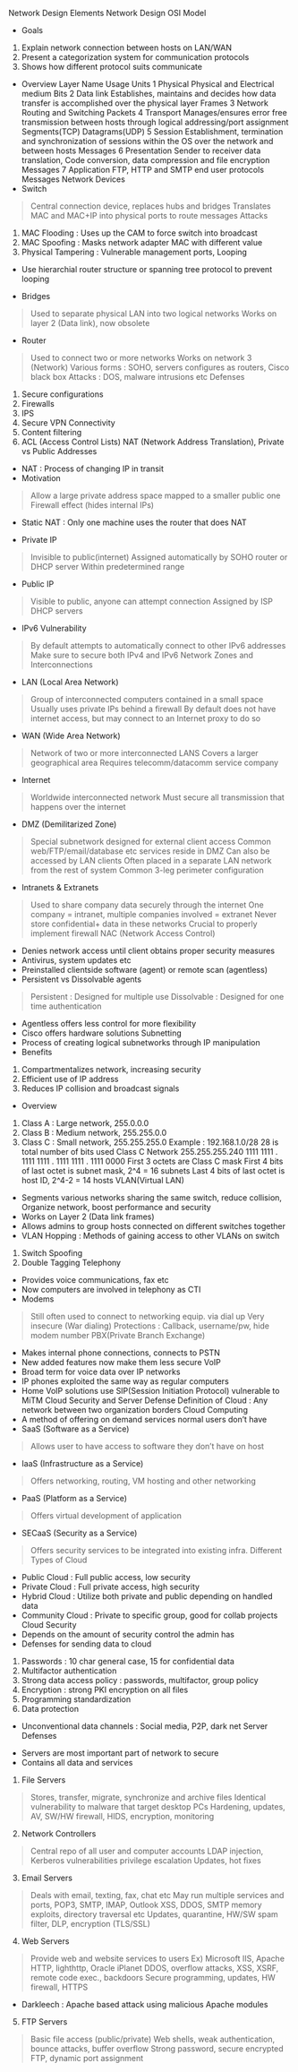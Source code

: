 Network Design Elements
Network Design
OSI Model
- Goals
1. Explain network connection between hosts on LAN/WAN
2. Present a categorization system for communication protocols
3. Shows how different protocol suits communicate
- Overview
Layer Name Usage Units
1 Physical Physical and Electrical medium Bits
2 Data link Establishes, maintains and decides
how data transfer is accomplished
over the physical layer
Frames
3 Network Routing and Switching Packets
4 Transport Manages/ensures error free
transmission between hosts through
logical addressing/port assignment
Segments(TCP)
Datagrams(UDP)
5 Session Establishment, termination and
synchronization of sessions within
the OS over the network and between
hosts
Messages
6 Presentation Sender to receiver data translation,
Code conversion, data compression
and file encryption
Messages
7 Application FTP, HTTP and SMTP end user
protocols
Messages
Network Devices
- Switch
> Central connection device, replaces hubs and bridges
> Translates MAC and MAC+IP into physical ports to route messages
> Attacks
1. MAC Flooding : Uses up the CAM to force switch into broadcast
2. MAC Spoofing : Masks network adapter MAC with different value
3. Physical Tampering : Vulnerable management ports, Looping
* Use hierarchial router structure or spanning tree
protocol to prevent looping
- Bridges
> Used to separate physical LAN into two logical networks
> Works on layer 2 (Data link), now obsolete
- Router
> Used to connect two or more networks
> Works on network 3 (Network)
> Various forms : SOHO, servers configures as routers, Cisco black box
> Attacks : DOS, malware intrusions etc
> Defenses
1. Secure configurations
2. Firewalls
3. IPS
4. Secure VPN Connectivity
5. Content filtering
6. ACL (Access Control Lists)
NAT (Network Address Translation), Private vs Public Addresses
- NAT : Process of changing IP in transit
- Motivation
> Allow a large private address space mapped to a smaller public one
> Firewall effect (hides internal IPs)
* Static NAT : Only one machine uses the router that does NAT
- Private IP
> Invisible to public(internet)
> Assigned automatically by SOHO router or DHCP server
> Within predetermined range
- Public IP
> Visible to public, anyone can attempt connection
> Assigned by ISP DHCP servers
* IPv6 Vulnerability
> By default attempts to automatically connect to other IPv6 addresses
> Make sure to secure both IPv4 and IPv6
Network Zones and Interconnections
- LAN (Local Area Network)
> Group of interconnected computers contained in a small space
> Usually uses private IPs behind a firewall
> By default does not have internet access, but may connect to an
Internet proxy to do so
- WAN (Wide Area Network)
> Network of two or more interconnected LANS
> Covers a larger geographical area
> Requires telecomm/datacomm service company
- Internet
> Worldwide interconnected network
> Must secure all transmission that happens over the internet
- DMZ (Demilitarized Zone)
> Special subnetwork designed for external client access
> Common web/FTP/email/database etc services reside in DMZ
> Can also be accessed by LAN clients
> Often placed in a separate LAN network from the rest of system
> Common 3-leg perimeter configuration
- Intranets & Extranets
> Used to share company data securely through the internet
> One company = intranet, multiple companies involved = extranet
> Never store confidential+ data in these networks
> Crucial to properly implement firewall
NAC (Network Access Control)
- Denies network access until client obtains proper security measures
- Antivirus, system updates etc
- Preinstalled clientside software (agent) or remote scan (agentless)
- Persistent vs Dissolvable agents
> Persistent : Designed for multiple use
> Dissolvable : Designed for one time authentication
- Agentless offers less control for more flexibility
- Cisco offers hardware solutions
Subnetting
- Process of creating logical subnetworks through IP manipulation
- Benefits
1. Compartmentalizes network, increasing security
2. Efficient use of IP address
3. Reduces IP collision and broadcast signals
- Overview
1. Class A : Large network, 255.0.0.0
2. Class B : Medium network, 255.255.0.0
3. Class C : Small network, 255.255.255.0
Example : 192.168.1.0/28  28 is total number of bits used
Class C Network
255.255.255.240  1111 1111 . 1111 1111 . 1111 1111 . 1111 0000
First 3 octets are Class C mask
First 4 bits of last octet is subnet mask, 2^4 = 16 subnets
Last 4 bits of last octet is host ID, 2^4-2 = 14 hosts
VLAN(Virtual LAN)
- Segments various networks sharing the same switch, reduce collision,
Organize network, boost performance and security
- Works on Layer 2 (Data link frames)
- Allows admins to group hosts connected on different switches together
- VLAN Hopping : Methods of gaining access to other VLANs on switch
1. Switch Spoofing
2. Double Tagging
Telephony
- Provides voice communications, fax etc
- Now computers are involved in telephony as CTI
- Modems
> Still often used to connect to networking equip. via dial up
> Very insecure (War dialing)
> Protections : Callback, username/pw, hide modem number
PBX(Private Branch Exchange)
- Makes internal phone connections, connects to PSTN
- New added features now make them less secure
VoIP
- Broad term for voice data over IP networks
- IP phones exploited the same way as regular computers
- Home VoIP solutions use SIP(Session Initiation Protocol) vulnerable to MiTM
Cloud Security and Server Defense
Definition of Cloud : Any network between two organization borders
Cloud Computing
- A method of offering on demand services normal users don’t have
- SaaS (Software as a Service)
> Allows user to have access to software they don’t have on host
- IaaS (Infrastructure as a Service)
> Offers networking, routing, VM hosting and other networking
- PaaS (Platform as a Service)
> Offers virtual development of application
- SECaaS (Security as a Service)
> Offers security services to be integrated into existing infra.
Different Types of Cloud
- Public Cloud : Full public access, low security
- Private Cloud : Full private access, high security
- Hybrid Cloud : Utilize both private and public depending on handled data
- Community Cloud : Private to specific group, good for collab projects
Cloud Security
- Depends on the amount of security control the admin has
- Defenses for sending data to cloud
1. Passwords : 10 char general case, 15 for confidential data
2. Multifactor authentication
3. Strong data access policy : passwords, multifactor, group policy
4. Encryption : strong PKI encryption on all files
5. Programming standardization
6. Data protection
* Unconventional data channels : Social media, P2P, dark net
Server Defenses
- Servers are most important part of network to secure
- Contains all data and services
1. File Servers
> Stores, transfer, migrate, synchronize and archive files
> Identical vulnerability to malware that target desktop PCs
> Hardening, updates, AV, SW/HW firewall, HIDS, encryption, monitoring
2. Network Controllers
> Central repo of all user and computer accounts
> LDAP injection, Kerberos vulnerabilities  privilege escalation
> Updates, hot fixes
3. Email Servers
> Deals with email, texting, fax, chat etc
> May run multiple services and ports, POP3, SMTP, IMAP, Outlook
> XSS, DDOS, SMTP memory exploits, directory traversal etc
> Updates, quarantine, HW/SW spam filter, DLP, encryption (TLS/SSL)
4. Web Servers
> Provide web and website services to users
Ex) Microsoft IIS, Apache HTTP, lighthttp, Oracle iPlanet
> DDOS, overflow attacks, XSS, XSRF, remote code exec., backdoors
> Secure programming, updates, HW firewall, HTTPS
* Darkleech : Apache based attack using malicious Apache modules
5. FTP Servers
> Basic file access (public/private)
> Web shells, weak authentication, bounce attacks, buffer overflow
> Strong password, secure encrypted FTP, dynamic port assignment
